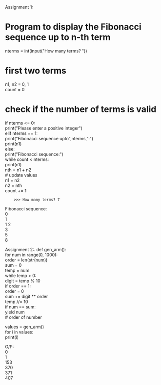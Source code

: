 Assignment 1:                                                                                                                                    
# Program to display the Fibonacci sequence up to n-th term                                                                                                                        
                                                                                                                                                                          
nterms = int(input("How many terms? "))
                                                                                                                                                               
# first two terms                                                                                                                                         
n1, n2 = 0, 1                                                                                                                                                        
count = 0                                                                                                                                                                           

# check if the number of terms is valid                                                                                                                          
if nterms <= 0:                                                                                                                                                              
   print("Please enter a positive integer")                                                                        
elif nterms == 1:                                                                                                                                       
   print("Fibonacci sequence upto",nterms,":")                                                                                                                          
   print(n1)                                                                                                                                                          
else:                                                                                                                                                                      
   print("Fibonacci sequence:")                                                                                                                                    
   while count < nterms:                                                                                                                                   
       print(n1)                                                                                                                                                          
       nth = n1 + n2                                                                                                                                          
       # update values                                                                                                                                       
       n1 = n2                                                                                                                                     
       n2 = nth                                                                                                                                                 
       count += 1                                                                                                                                                
                                                                                                                                                                       
        >>> How many terms? 7                                                                                                                               
Fibonacci sequence:                                                                                                                  
0                                                                                                                                  
1                                                                                                                                                                 
1 
2                                                                                                                                                
3                                                                                                                                              
5                                                                                                                                        
8                                                                                                  
>>>                   


Assignment 2:.
def gen_arm():                                                                                                                                   
 for num in range(0, 1000):                                                                                                                              
    order = len(str(num))                                                                                                                                                                                                                                                                                                                                                                                                                                                                                                                                                                                                                                                 
    sum = 0                                                                                                                                                 
	  temp = num                                                                                                                                                            
	  while temp > 0:                                                                                                                                                       
	    digit = temp % 10                                                                                                                              
	    if order == 1:                                                                                                                                        
       order = 0                                                                          
      sum += digit ** order	                                                                                                                     
	    temp //= 10                                                                                                                                                       
	  if num == sum:                                                                                                                                              
	    yield num                                                                                                                                          
    # order of number                                                                                                                                         
                                                                                                                                       
                                                                                                                                                           
                                                                                                                                                           
values = gen_arm()                                                                                                                                                   
for i in values:                                                                                                                                                     
	print(i)                                                                                                                                                                   

O/P:                                         
0                     
1                          
153                                                     
370                           
371                                         
407                            


